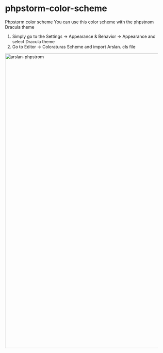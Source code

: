# phpstorm-color-scheme
Phpstorm color scheme
You can use this color scheme with the phpstnom Dracula theme

1. Simply go to the Settings -> Appearance & Behavior -> Appearance and select Dracula theme
2. Go to Editor -> Coloraturas Scheme and import Arslan. cls file

<img width="972" alt="arslan-phpstrom" src="https://user-images.githubusercontent.com/24808064/75991277-8be18580-5ef6-11ea-9a45-90e89adfba43.png">
